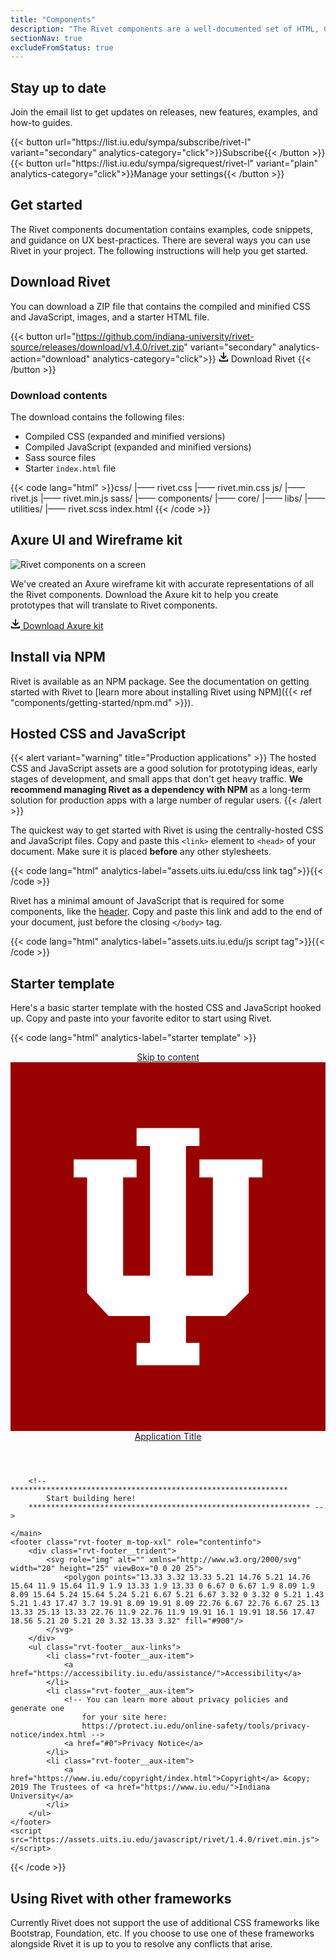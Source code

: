 ```yaml
---
title: "Components"
description: "The Rivet components are a well-documented set of HTML, CSS, and JavaScript assets."
sectionNav: true
excludeFromStatus: true
---
```

## Stay up to date
Join the email list to get updates on releases, new features, examples, and how-to guides.

<div class="rvt-button-group">
{{< button url="https://list.iu.edu/sympa/subscribe/rivet-l" variant="secondary" analytics-category="click">}}Subscribe{{< /button >}}
{{< button url="https://list.iu.edu/sympa/sigrequest/rivet-l" variant="plain" analytics-category="click">}}Manage your settings{{< /button >}}
</div>

## Get started
The Rivet components documentation contains examples, code snippets, and guidance on UX best-practices. There are several ways you can use Rivet in your project. The following instructions will help you get started.

## Download Rivet
You can download a ZIP file that contains the compiled and minified CSS and JavaScript, images, and a starter HTML file.

{{< button url="https://github.com/indiana-university/rivet-source/releases/download/v1.4.0/rivet.zip" variant="secondary" analytics-action="download" analytics-category="click">}}
    <svg aria-hidden="true" xmlns="http://www.w3.org/2000/svg" width="16" height="16" viewBox="0 0 16 16">
      <g fill="currentColor">
        <path d="M14.25,11a1,1,0,0,0-1,1v1H2.75V12a1,1,0,0,0-2,0v1.75A1.25,1.25,0,0,0,2,15H14a1.25,1.25,0,0,0,1.25-1.25V12A1,1,0,0,0,14.25,11Z"/>
        <path d="M7.29,10.71a1,1,0,0,0,1.41,0l4-4a1,1,0,0,0-1.41-1.41L9,7.59V1A1,1,0,0,0,7,1V7.59L4.71,5.29A1,1,0,0,0,3.29,6.71Z"/>
      </g>
    </svg>
    <span class="rvt-m-left-xs">Download Rivet</span>
{{< /button >}}

### Download contents
The download contains the following files:

- Compiled CSS (expanded and minified versions)
- Compiled JavaScript (expanded and minified versions)
- Sass source files
- Starter `index.html` file

{{< code lang="html" >}}css/
  |—— rivet.css
  |—— rivet.min.css
js/
  |—— rivet.js
  |—— rivet.min.js
sass/
  |—— components/
  |—— core/
  |—— libs/
  |—— utilities/
  |—— rivet.scss
index.html
{{< /code >}}

## Axure UI and Wireframe kit
<div class="rvt-grid rvt-m-top-xl">
    <div class="rvt-grid__item-4-md-up">
        <img src="../img/docs/rvtd-htu-example-axure.png" alt="Rivet components on a screen">
    </div>
    <div class="rvt-grid__item-7-md-up rvt-grid__item--last">
        <p>We've created an Axure wireframe kit with accurate representations of all the Rivet components. Download the Axure
            kit to help you create prototypes that will translate to Rivet components.</p>
        <a
            href="https://github.iu.edu/UITS/rivet/releases/download/v1.0.0/rivet-axure-1.0.rp"
            class="rvt-button rvt-button--secondary rvt-m-top-md"
        >
          <svg aria-hidden="true" xmlns="http://www.w3.org/2000/svg" width="16" height="16" viewBox="0 0 16 16">
            <g fill="currentColor">
              <path d="M14.25,11a1,1,0,0,0-1,1v1H2.75V12a1,1,0,0,0-2,0v1.75A1.25,1.25,0,0,0,2,15H14a1.25,1.25,0,0,0,1.25-1.25V12A1,1,0,0,0,14.25,11Z"/>
              <path d="M7.29,10.71a1,1,0,0,0,1.41,0l4-4a1,1,0,0,0-1.41-1.41L9,7.59V1A1,1,0,0,0,7,1V7.59L4.71,5.29A1,1,0,0,0,3.29,6.71Z"/>
            </g>
          </svg>
          <span class="rvt-m-left-xs">Download Axure kit</span>
        </a>
    </div>
</div>

## Install via NPM
Rivet is available as an NPM package. See the documentation on getting started with Rivet to [learn more about installing Rivet using NPM]({{< ref "components/getting-started/npm.md" >}}).

## Hosted CSS and JavaScript
{{< alert variant="warning" title="Production applications" >}}
The hosted CSS and JavaScript assets are a good solution for prototyping ideas, early stages of development, and small apps that don't get heavy traffic. **We recommend managing Rivet as a dependency with NPM** as a long-term solution for production apps with a large number of regular users.
{{< /alert >}}

The quickest way to get started with Rivet is using the centrally-hosted CSS and JavaScript files. Copy and paste this `<link>` element to `<head>` of your document. Make sure it is placed **before** any other stylesheets.

{{< code lang="html" analytics-label="assets.uits.iu.edu/css link tag">}}<link rel="stylesheet" href="https://assets.uits.iu.edu/css/rivet/1.4.0/rivet.min.css">{{< /code >}}

Rivet has a minimal amount of JavaScript that is required for some components, like the [header](../components/navigation/header). Copy and paste this link and add to the end of your document, just before the closing `</body>` tag.

{{< code lang="html" analytics-label="assets.uits.iu.edu/js script tag">}}<script src="https://assets.uits.iu.edu/javascript/rivet/1.4.0/rivet.min.js"></script>{{< /code >}}

## Starter template
Here's a basic starter template with the hosted CSS and JavaScript hooked up. Copy and paste into your favorite editor to start using Rivet.

{{< code lang="html" analytics-label="starter template" >}}<!DOCTYPE html>
<html lang="en-US">
<head>
    <meta charset="utf-8">
    <meta http-equiv="X-UA-Compatible" content="IE=edge">
    <meta name="viewport" content="width=device-width, initial-scale=1.0">
    <link rel="stylesheet" href="https://assets.uits.iu.edu/css/rivet/1.4.0/rivet.min.css">
    <title>Rivet starter file</title>
</head>
<body>
    <header class="rvt-header" role="banner">
        <a class="rvt-skip-link" href="#main-content">Skip to content</a>
        <div class="rvt-header__trident">
            <svg class="rvt-header__trident-logo" xmlns="http://www.w3.org/2000/svg" viewBox="0 0 41 48" aria-describedby="iu-logo" aria-hidden="true">
                <title id="iu-logo">Indiana University Logo</title>
                <rect width="41" height="48" fill="#900"/>
                <polygon points="24.59 12.64 24.59 14.98 26.34 14.98 26.34 27.78 22.84 27.78 22.84 10.9 24.59 10.9 24.59 8.57 16.41 8.57 16.41 10.9 18.16 10.9 18.16 27.78 14.66 27.78 14.66 14.98 16.41 14.98 16.41 12.64 8.22 12.64 8.22 14.98 9.97 14.98 9.97 30.03 12.77 33.02 18.16 33.02 18.16 36.52 16.41 36.52 16.41 39.43 24.59 39.43 24.59 36.52 22.84 36.52 22.84 33.02 28 33.02 31.01 30.03 31.01 14.98 32.78 14.98 32.78 12.64 24.59 12.64" fill="#fff"/>
            </svg>
        </div>
        <span class="rvt-header__title">
            <a href="#0">Application Title</a>
        </span>
    </header>
    <main role="main" id="main-content">

        <!-- **************************************************************
            Start building here!
        *************************************************************** -->

    </main>
    <footer class="rvt-footer m-top-xxl" role="contentinfo">
        <div class="rvt-footer__trident">
            <svg role="img" alt="" xmlns="http://www.w3.org/2000/svg" width="20" height="25" viewBox="0 0 20 25">
                <polygon points="13.33 3.32 13.33 5.21 14.76 5.21 14.76 15.64 11.9 15.64 11.9 1.9 13.33 1.9 13.33 0 6.67 0 6.67 1.9 8.09 1.9 8.09 15.64 5.24 15.64 5.24 5.21 6.67 5.21 6.67 3.32 0 3.32 0 5.21 1.43 5.21 1.43 17.47 3.7 19.91 8.09 19.91 8.09 22.76 6.67 22.76 6.67 25.13 13.33 25.13 13.33 22.76 11.9 22.76 11.9 19.91 16.1 19.91 18.56 17.47 18.56 5.21 20 5.21 20 3.32 13.33 3.32" fill="#900"/>
            </svg>
        </div>
        <ul class="rvt-footer__aux-links">
            <li class="rvt-footer__aux-item">
                <a href="https://accessibility.iu.edu/assistance/">Accessibility</a>
            </li>
            <li class="rvt-footer__aux-item">
                <!-- You can learn more about privacy policies and generate one
                    for your site here:
                    https://protect.iu.edu/online-safety/tools/privacy-notice/index.html -->
                <a href="#0">Privacy Notice</a>
            </li>
            <li class="rvt-footer__aux-item">
                <a href="https://www.iu.edu/copyright/index.html">Copyright</a> &copy; 2019 The Trustees of <a href="https://www.iu.edu/">Indiana University</a>
            </li>
        </ul>
    </footer>
    <script src="https://assets.uits.iu.edu/javascript/rivet/1.4.0/rivet.min.js"></script>
</body>
</html>
{{< /code >}}

## Using Rivet with other frameworks
Currently Rivet does not support the use of additional CSS frameworks like Bootstrap, Foundation, etc.  If you choose to use one of these frameworks alongside Rivet it is up to you to resolve any conflicts that arise.
